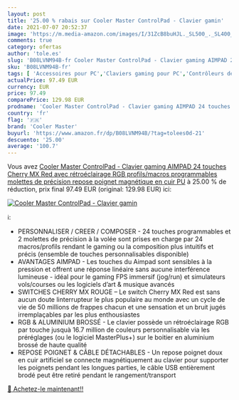 ```yaml
---
layout: post
title: '25.00 % rabais sur Cooler Master ControlPad - Clavier gamin'
date: 2021-07-07 20:52:37
image: 'https://m.media-amazon.com/images/I/31ZcB8buHJL._SL500_._SL400_.jpg'
comments: true
category: ofertas
author: 'tole.es'
slug: 'B08LVNM94B-fr Cooler Master ControlPad - Clavier gaming AIMPAD 24...'
sku: 'B08LVNM94B-fr'
tags: [ 'Accessoires pour PC','Claviers gaming pour PC','Contrôleurs de jeu pour PC','Jeux vidéo','PC: Jeux et accessoires','cooler master', ]
actualPrice: 97.49 EUR
currency: EUR
price: 97.49
comparePrice: 129.98 EUR
prodname: 'Cooler Master ControlPad - Clavier gaming AIMPAD 24 touches Cherry MX Red avec rétroéclairage RGB  profils/macros programmables  molettes de précision  repose poignet magnétique en cuir PU'
country: 'fr'
flag: '🇫🇷'
brand: 'Cooler Master'
buyurl: 'https://www.amazon.fr/dp/B08LVNM94B/?tag=tolees0d-21'
descuento: '25.00'
average: '100.7'
---
```


Vous avez [Cooler Master ControlPad - Clavier gaming AIMPAD 24 touches Cherry MX Red avec rétroéclairage RGB  profils/macros programmables  molettes de précision  repose poignet magnétique en cuir PU](https://www.amazon.fr/dp/B08LVNM94B/?tag=tolees0d-21)  à  25.00 % de réduction, prix final  97.49 EUR (original: 129.98 EUR) ici:

[![Cooler Master ControlPad - Clavier gamin](https://m.media-amazon.com/images/I/31ZcB8buHJL._SL500_._SL400_.jpg)](https://www.amazon.fr/dp/B08LVNM94B/?tag=tolees0d-21)

ℹ️:

- PERSONNALISER / CREER / COMPOSER - 24 touches programmables et 2 molettes de précision à la volée sont prises en charge par 24 macros/profils rendant le gaming ou la composition plus intuitifs et précis (ensemble de touches personnalisables disponible)
- AVANTAGES AIMPAD - Les touches du Aimpad sont sensibles à la pression et offrent une réponse linéaire sans aucune interférence lumineuse - idéal pour le gaming FPS immersif (jog/run) et simulateurs vols/courses ou les logiciels d’art & musique avancés
- SWITCHES CHERRY MX ROUGE – Le switch Cherry MX Red est sans aucun doute linterrupteur le plus populaire au monde avec un cycle de vie de 50 millions de frappes chacun et une sensation et un bruit jugés irremplaçables par les plus enthousiastes
- RGB & ALUMINIUM BROSSÉ - Le clavier possède un rétroéclairage RGB par touche jusquà 16.7 million de couleurs personnalisable via les préréglages (ou le logiciel MasterPlus+) sur le boitier en aluminium brossé de haute qualité
- REPOSE POIGNET & CÂBLE DÉTACHABLES - Un repose poignet doux en cuir artificiel se connecte magnétiquement au clavier pour supporter les poignets pendant les longues parties, le câble USB entièrement brodé peut être retiré pendant le rangement/transport

[🛒 Achetez-le maintenant!!](https://www.amazon.fr/dp/B08LVNM94B/?tag=tolees0d-21)

